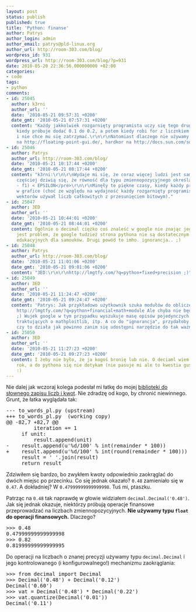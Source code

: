 ```yaml
---
layout: post
status: publish
published: true
title: 'Python: finanse'
author: Patrys
author_login: admin
author_email: patrys@pld-linux.org
author_url: http://room-303.com/blog/
wordpress_id: 931
wordpress_url: http://room-303.com/blog/?p=931
date: 2010-05-20 22:36:56.000000000 +02:00
categories:
- code
tags:
- python
comments:
- id: 25045
  author: k3rni
  author_url: ''
  date: '2010-05-21 09:57:31 +0200'
  date_gmt: '2010-05-21 07:57:31 +0200'
  content: "Każdy jakkolwiek rozgarnięty programista uczy się tego drugiego dnia,
    kiedy próbuje dodać 0.1 do 0.2, a potem kiedy robi for z licznkiem typu float
    i nie chce mu się zatrzymać.\r\n\r\nNatomiast dlaczego nie używamy: łatwe wprowadzenie
    na http://floating-point-gui.de/, hardkor na http://docs.sun.com/source/806-3568/ncg_goldberg.html"
- id: 25046
  author: Patrys
  author_url: http://room-303.com/blog/
  date: '2010-05-21 10:17:44 +0200'
  date_gmt: '2010-05-21 08:17:44 +0200'
  content: "k3rni:\r\n\r\nWydaje mi się, że coraz więcej ludzi jest samoukami i coraz
    częściej dziwią się, że równość dla typu zmiennopozycyjnego określa się tak:\r\n\r\n<pre>abs(f2
    - f1) < EPSILON</pre>\r\n\r\nMinęły te piękne czasy, kiedy każdy programista grzebał
    w grafice (choć ze względu na wydajność każdy rozgarnięty programista do reprezentacji
    wektorów używał liczb całkowitych z przesunięciem bitowym)."
- id: 25047
  author: 3ED
  author_url: ''
  date: '2010-05-21 10:44:01 +0200'
  date_gmt: '2010-05-21 08:44:01 +0200'
  content: Ogólnie o decimal ciężko coś znaleść w google nie znając jego nazwy. Tutaj
    jest problem, że google tudzież strona pythona nie są dostatecznym narzędziem
    edukacyjnych dla samouków. Drugi powód to imho. ignorancja.. ;)
- id: 25048
  author: Patrys
  author_url: http://room-303.com/blog/
  date: '2010-05-21 11:01:06 +0200'
  date_gmt: '2010-05-21 09:01:06 +0200'
  content: "3ED:\r\n\r\nhttp://lmgtfy.com/?q=python+fixed+precision ;)"
- id: 25049
  author: 3ED
  author_url: ''
  date: '2010-05-21 11:24:47 +0200'
  date_gmt: '2010-05-21 09:24:47 +0200'
  content: 'Patrys: Jak przykładowo użytkownik szuka modułów do obliczeń finansowych?
    http://lmgtfy.com/?q=python+financial+math+module Ale chyba nie będziemy się licytować?
    ;) Wujek google w tym przypadku wyszukuje masę opisów pojedynczych modułów i książek
    traktujących o mathploitlib, itp. A co do "ignorancja", przydałoby się sprawdzić
    czy to działa jak powinno zanim się udostępni narzędzie do tak ważnych działań.'
- id: 25050
  author: 3ED
  author_url: ''
  date: '2010-05-21 11:27:23 +0200'
  date_gmt: '2010-05-21 09:27:23 +0200'
  content: I żeby nie było, że ja kogoś bronię lub nie. O deciaml wiem grubo ponad
    rok, a do pythona się nie dotykam (nie pasuje mi ale to kwestia gustu zapewne).
    :)
---
```

<p>Nie dalej jak wczoraj kolega podesłał mi łatkę do mojej <a href="http://github.com/patrys/python-number-to-words-pl">biblioteki do słownego zapisu liczb i kwot</a>. Nie zdradzę od kogo, by chronić niewinnego. Grunt, że łatka wyglądała tak:</p>

<pre>--- to_words_pl.py	(upstream)
+++ to_words_pl.py	(working copy)
@@ -82,7 +82,7 @@
         iteration += 1
     if unit:
         result.append(unit)
-    result.append(u'%d/100' % int(remainder * 100))
+    result.append(u'%d/100' % int(round(remainder * 100)))
     result = ' '.join(result)
     return result</pre>

<p>Zdziwiłem się bardzo, bo zwykłem kwoty odpowiednio zaokrąglać do dwóch miejsc po przecinku. Co się jednak okazało? <code>0.48</code> zamieniało się w <code>0.47</code>. A dokładniej? W <code>0.47999999999999998</code>. Tuś mi, ptaszku.</p>

<p>Patrząc na <code>0.48</code> tak naprawdę w głowie widziałem <code>decimal.Decimal('0.48')</code>. Jak się jednak okazuje, niektórzy próbują operacje finansowe przeprowadzać na liczbach zmiennopozycyjnych. <strong>Nie używamy typu <code>float</code> do operacji finansowych.</strong> Dlaczego?</p>

<pre>&gt;&gt;&gt; 0.48
0.47999999999999998
&gt;&gt;&gt; 0.82
0.81999999999999995</pre>

<p>Do operacji na liczbach o znanej precyzji używamy typu <code>decimal.Decimal</code> i jego kontrolowanego (i konfigurowalnego!) mechanizmu zaokrąglania:</p>

<pre>&gt;&gt;&gt; from decimal import Decimal
&gt;&gt;&gt; Decimal('0.48') + Decimal('0.12')
Decimal('0.60')
&gt;&gt;&gt; vat = Decimal('0.48') * Decimal('0.22')
&gt;&gt;&gt; vat.quantize(Decimal('0.01'))
Decimal('0.11')</pre>
